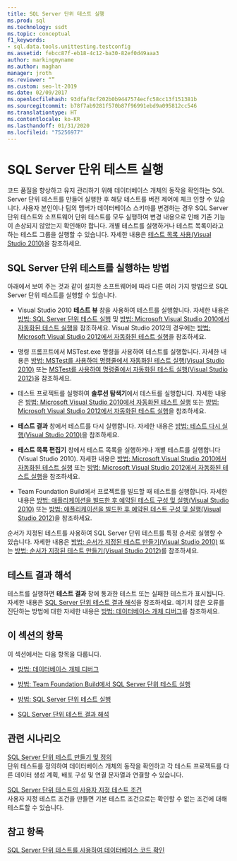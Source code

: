 ```yaml
---
title: SQL Server 단위 테스트 실행
ms.prod: sql
ms.technology: ssdt
ms.topic: conceptual
f1_keywords:
- sql.data.tools.unittesting.testconfig
ms.assetid: febcc87f-eb18-4c12-ba30-82ef0d49aaa3
author: markingmyname
ms.author: maghan
manager: jroth
ms.reviewer: “”
ms.custom: seo-lt-2019
ms.date: 02/09/2017
ms.openlocfilehash: 93dfaf8cf202b0b9447574ecfc58cc13f151381b
ms.sourcegitcommit: b78f7ab9281f570b87f96991ebd9a095812cc546
ms.translationtype: HT
ms.contentlocale: ko-KR
ms.lasthandoff: 01/31/2020
ms.locfileid: "75256977"
---
```

# <a name="running-sql-server-unit-tests"></a>SQL Server 단위 테스트 실행

코드 품질을 향상하고 유지 관리하기 위해 데이터베이스 개체의 동작을 확인하는 SQL Server 단위 테스트를 만들어 실행한 후 해당 테스트를 버전 제어에 체크 인할 수 있습니다. 사용자 본인이나 팀의 멤버가 데이터베이스 스키마를 변경하는 경우 SQL Server 단위 테스트와 소프트웨어 단위 테스트를 모두 실행하여 변경 내용으로 인해 기존 기능이 손상되지 않았는지 확인해야 합니다. 개별 테스트를 실행하거나 테스트 목록이라고 하는 테스트 그룹을 실행할 수 있습니다. 자세한 내용은 [테스트 목록 사용(Visual Studio 2010)](https://msdn.microsoft.com/library/ms182461(VS.100).aspx)을 참조하세요.  
  
## <a name="ways-to-run-sql-server-unit-tests"></a>SQL Server 단위 테스트를 실행하는 방법  
아래에서 보여 주는 것과 같이 설치한 소프트웨어에 따라 다른 여러 가지 방법으로 SQL Server 단위 테스트를 실행할 수 있습니다.  
  
-   Visual Studio 2010 **테스트 뷰** 창을 사용하여 테스트를 실행합니다. 자세한 내용은 [방법: SQL Server 단위 테스트 실행](../ssdt/how-to-run-sql-server-unit-tests.md) 및 [방법: Microsoft Visual Studio 2010에서 자동화된 테스트 실행](https://msdn.microsoft.com/library/ms182470(VS.100).aspx)을 참조하세요. Visual Studio 2012의 경우에는 [방법: Microsoft Visual Studio 2012에서 자동화된 테스트 실행](https://msdn.microsoft.com/library/ms182470.aspx)을 참조하세요.  
  
-   명령 프롬프트에서 MSTest.exe 명령을 사용하여 테스트를 실행합니다. 자세한 내용은 [방법: MSTest를 사용하여 명령줄에서 자동화된 테스트 실행(Visual Studio 2010)](https://msdn.microsoft.com/library/ms182487(VS.100).aspx) 또는 [MSTest를 사용하여 명령줄에서 자동화된 테스트 실행(Visual Studio 2012)](https://msdn.microsoft.com/library/ms182487.aspx)을 참조하세요.  
  
-   테스트 프로젝트를 실행하여 **솔루션 탐색기**에서 테스트를 실행합니다. 자세한 내용은 [방법: Microsoft Visual Studio 2010에서 자동화된 테스트 실행](https://msdn.microsoft.com/library/ms182470(VS.100).aspx) 또는 [방법: Microsoft Visual Studio 2012에서 자동화된 테스트 실행](https://msdn.microsoft.com/library/ms182470.aspx)을 참조하세요.  
  
-   **테스트 결과** 창에서 테스트를 다시 실행합니다. 자세한 내용은 [방법: 테스트 다시 실행(Visual Studio 2010)](https://msdn.microsoft.com/library/ms182472(VS.100).aspx)을 참조하세요.  
  
-   **테스트 목록 편집기** 창에서 테스트 목록을 실행하거나 개별 테스트를 실행합니다(Visual Studio 2010). 자세한 내용은 [방법: Microsoft Visual Studio 2010에서 자동화된 테스트 실행](https://msdn.microsoft.com/library/ms182470(VS.100).aspx) 또는 [방법: Microsoft Visual Studio 2012에서 자동화된 테스트 실행](https://msdn.microsoft.com/library/ms182470.aspx)을 참조하세요.  
  
-   Team Foundation Build에서 프로젝트를 빌드할 때 테스트를 실행합니다. 자세한 내용은 [방법: 애플리케이션을 빌드한 후 예약된 테스트 구성 및 실행(Visual Studio 2010)](https://msdn.microsoft.com/library/ms182465(VS.100).aspx) 또는 [방법: 애플리케이션을 빌드한 후 예약된 테스트 구성 및 실행(Visual Studio 2012)](https://msdn.microsoft.com/library/ms182465.aspx)을 참조하세요.  
  
순서가 지정된 테스트를 사용하여 SQL Server 단위 테스트를 특정 순서로 실행할 수 있습니다. 자세한 내용은 [방법: 순서가 지정된 테스트 만들기(Visual Studio 2010)](https://msdn.microsoft.com/library/ms182631(VS.100).aspx) 또는 [방법: 순서가 지정된 테스트 만들기(Visual Studio 2012)](https://msdn.microsoft.com/library/ms182631.aspx)를 참조하세요.  
  
## <a name="interpreting-tests-results"></a>테스트 결과 해석  
테스트를 실행하면 **테스트 결과** 창에 통과한 테스트 또는 실패한 테스트가 표시됩니다. 자세한 내용은 [SQL Server 단위 테스트 결과 해석](../ssdt/interpreting-sql-server-unit-test-results.md)을 참조하세요. 예기치 않은 오류를 진단하는 방법에 대한 자세한 내용은 [방법: 데이터베이스 개체 디버그](../ssdt/how-to-debug-database-objects.md)를 참조하세요.  
  
## <a name="topics-in-this-section"></a>이 섹션의 항목  
이 섹션에서는 다음 항목을 다룹니다.  
  
-   [방법: 데이터베이스 개체 디버그](../ssdt/how-to-debug-database-objects.md)  
  
-   [방법: Team Foundation Build에서 SQL Server 단위 테스트 실행](../ssdt/how-to-run-sql-server-unit-tests-from-team-foundation-build.md)  
  
-   [방법: SQL Server 단위 테스트 실행](../ssdt/how-to-run-sql-server-unit-tests.md)  
  
-   [SQL Server 단위 테스트 결과 해석](../ssdt/interpreting-sql-server-unit-test-results.md)  
  
## <a name="related-scenarios"></a>관련 시나리오  
[SQL Server 단위 테스트 만들기 및 정의](../ssdt/creating-and-defining-sql-server-unit-tests.md)  
단위 테스트를 정의하여 데이터베이스 개체의 동작을 확인하고 각 테스트 프로젝트를 다른 데이터 생성 계획, 배포 구성 및 연결 문자열과 연결할 수 있습니다.  
  
[SQL Server 단위 테스트의 사용자 지정 테스트 조건](../ssdt/custom-test-conditions-for-sql-server-unit-tests.md)  
사용자 지정 테스트 조건을 만들면 기본 테스트 조건으로는 확인할 수 없는 조건에 대해 테스트할 수 있습니다.  
  
## <a name="see-also"></a>참고 항목  
[SQL Server 단위 테스트를 사용하여 데이터베이스 코드 확인](../ssdt/verifying-database-code-by-using-sql-server-unit-tests.md)  
  

